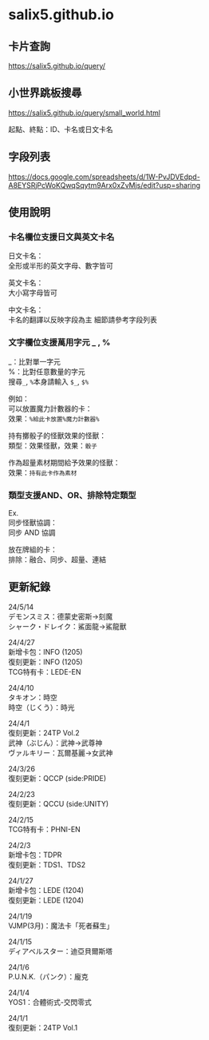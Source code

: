 # salix5.github.io

## 卡片查詢
<https://salix5.github.io/query/>

## 小世界跳板搜尋
<https://salix5.github.io/query/small_world.html>

起點、終點：ID、卡名或日文卡名

## 字段列表
<https://docs.google.com/spreadsheets/d/1W-PvJDVEdpd-A8EYSRjPcWoKQwqSqytm9Arx0xZvMjs/edit?usp=sharing>


## 使用說明

### 卡名欄位支援日文與英文卡名  
日文卡名：  
全形或半形的英文字母、數字皆可

英文卡名：  
大小寫字母皆可

中文卡名：  
卡名的翻譯以反映字段為主
細節請參考字段列表

### 文字欄位支援萬用字元 \_ , %  
\_：比對單一字元  
%：比對任意數量的字元  
搜尋`_`, `%`本身請輸入 `$_`, `$%`

例如：  
可以放置魔力計數器的卡：  
效果：`%給此卡放置%魔力計數器%`

持有擲骰子的怪獸效果的怪獸：  
類型：效果怪獸，效果：`骰子`

作為超量素材期間給予效果的怪獸：  
效果：`持有此卡作為素材`

### 類型支援AND、OR、排除特定類型
Ex.  
同步怪獸協調：  
同步 AND 協調  

放在牌組的卡：  
排除：融合、同步、超量、連結  


## 更新紀錄
24/5/14  
デモンスミス：德蒙史密斯→刻魔  
シャーク・ドレイク：鯊面龍→鯊龍獸

24/4/27  
新增卡包：INFO (1205)  
復刻更新：INFO (1205)  
TCG特有卡：LEDE-EN

24/4/10  
タキオン：時空  
時空（じくう）：時光

24/4/1  
復刻更新：24TP Vol.2  
武神（ぶじん）：武神→武尊神  
ヴァルキリー：瓦爾基麗→女武神

24/3/26  
復刻更新：QCCP (side:PRIDE)

24/2/23  
復刻更新：QCCU (side:UNITY)

24/2/15  
TCG特有卡：PHNI-EN

24/2/3  
新增卡包：TDPR  
復刻更新：TDS1、TDS2

24/1/27  
新增卡包：LEDE (1204)  
復刻更新：LEDE (1204)  

24/1/19  
VJMP(3月)：魔法卡「死者蘇生」

24/1/15  
ディアベルスター：迪亞貝爾斯塔

24/1/6  
P.U.N.K.（パンク）：龐克  

24/1/4  
YOS1：合體術式-交閃零式

24/1/1  
復刻更新：24TP Vol.1
